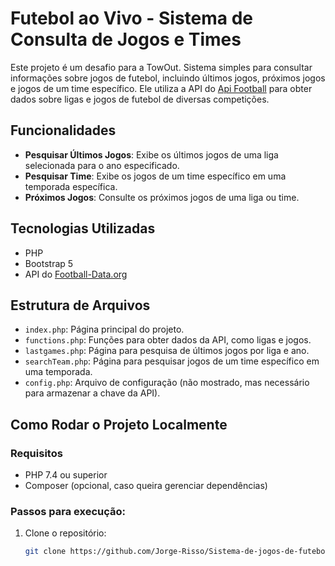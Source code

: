 # Futebol ao Vivo - Sistema de Consulta de Jogos e Times

Este projeto é um desafio para a TowOut.
Sistema simples para consultar informações sobre jogos de futebol, incluindo últimos jogos, próximos jogos e jogos de um time específico. Ele utiliza a API do [Api Football]([https://www.football-data.org/](https://www.api-football.com)) para obter dados sobre ligas e jogos de futebol de diversas competições.

## Funcionalidades

- **Pesquisar Últimos Jogos**: Exibe os últimos jogos de uma liga selecionada para o ano especificado.
- **Pesquisar Time**: Exibe os jogos de um time específico em uma temporada específica.
- **Próximos Jogos**: Consulte os próximos jogos de uma liga ou time.

## Tecnologias Utilizadas

- PHP
- Bootstrap 5
- API do [Football-Data.org](https://www.api-football.com)
  
## Estrutura de Arquivos

- `index.php`: Página principal do projeto.
- `functions.php`: Funções para obter dados da API, como ligas e jogos.
- `lastgames.php`: Página para pesquisa de últimos jogos por liga e ano.
- `searchTeam.php`: Página para pesquisar jogos de um time específico em uma temporada.
- `config.php`: Arquivo de configuração (não mostrado, mas necessário para armazenar a chave da API).

## Como Rodar o Projeto Localmente

### Requisitos

- PHP 7.4 ou superior
- Composer (opcional, caso queira gerenciar dependências)

### Passos para execução:

1. Clone o repositório:
   ```bash
   git clone https://github.com/Jorge-Risso/Sistema-de-jogos-de-futebol

